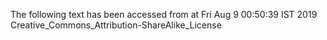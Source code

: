 The following text has been accessed from at Fri Aug 9 00:50:39 IST 2019
Creative_Commons_Attribution-ShareAlike_License
